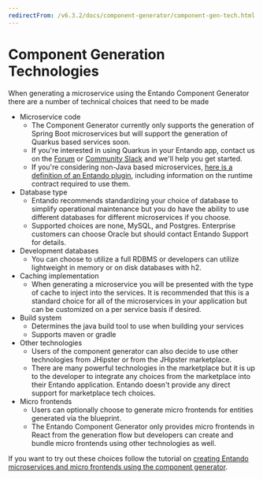 ```yaml
---
redirectFrom: /v6.3.2/docs/component-generator/component-gen-tech.html
---
```


# Component Generation Technologies

When generating a microservice using the Entando Component Generator there are a number of technical choices that need to be made

* Microservice code
  * The Component Generator currently only supports the generation of Spring Boot microservices but will support the generation of Quarkus based services soon. 
  * If you're interested in using Quarkus in your Entando app, contact us on the [Forum](https://forum.entando.com/) or [Community Slack](https://join.slack.com/t/entandocommunity/shared_invite/zt-g609owdv-2K~YRh8zrI6lqlWo4aFWUw) and we'll help you get started.
  * If you're considering non-Java based microservices, [here is a definition of an Entando plugin](../curate/ecr-bundle-details.md#plugin), including information on the runtime contract required to use them. 
* Database type
  * Entando recommends standardizing your choice of database to simplify operational maintenance but you do have the ability to use different databases for different microservices if you choose.
  * Supported choices are none, MySQL, and Postgres. Enterprise customers can choose Oracle but should contact Entando Support for details.
* Development databases
  * You can choose to utilize a full RDBMS or developers can utilize lightweight in memory or on disk databases with h2.
* Caching implementation
  * When generating a microservice you will be presented with the type of cache to inject into the services. It is recommended that this is a standard choice for all of the microservices in your application but can be customized on a per service basis if desired.
* Build system
  * Determines the java build tool to use when building your services
  * Supports maven or gradle
* Other technologies
  * Users of the component generator can also decide to use other technologies from JHipster or from the JHipster marketplace.
  * There are many powerful technologies in the marketplace but it is up to the developer to integrate any choices from the marketplace into their Entando application. Entando doesn't provide any direct support for marketplace tech choices.
* Micro frontends
  * Users can optionally choose to generate micro frontends for entities generated via the blueprint.
  * The Entando Component Generator only provides micro frontends in React from the generation flow but developers can create and bundle micro frontends using other technologies as well. 

If you want to try out these choices follow the tutorial on [creating Entando microservices and micro frontends using the component generator](../../tutorials/create/ms/generate-microservices-and-micro-frontends.md).



